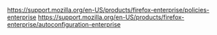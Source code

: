 https://support.mozilla.org/en-US/products/firefox-enterprise/policies-enterprise
https://support.mozilla.org/en-US/products/firefox-enterprise/autoconfiguration-enterprise
